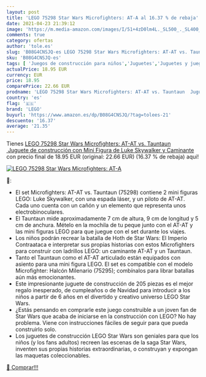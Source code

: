 ```yaml
---
layout: post
title: 'LEGO 75298 Star Wars Microfighters: AT-A al 16.37 % de rebaja'
date: 2021-04-23 21:39:12
image: 'https://m.media-amazon.com/images/I/51+4zD0lm4L._SL500_._SL400_.jpg'
comments: true
category: ofertas
author: 'tole.es'
slug: 'B08G4CNSJQ-es LEGO 75298 Star Wars Microfighters: AT-AT vs. Tauntaun...'
sku: 'B08G4CNSJQ-es'
tags: [ 'Juegos de construcción para niños','Juguetes','Juguetes y juegos','lego', ]
actualPrice: 18.95 EUR
currency: EUR
price: 18.95
comparePrice: 22.66 EUR
prodname: 'LEGO 75298 Star Wars Microfighters: AT-AT vs. Tauntaun  Juguete de construcción con Mini Figura de Luke Skywalker y Caminante'
country: 'es'
flag: '🇪🇸'
brand: 'LEGO'
buyurl: 'https://www.amazon.es/dp/B08G4CNSJQ/?tag=tolees-21'
descuento: '16.37'
average: '21.35'
---
```


Tienes [LEGO 75298 Star Wars Microfighters: AT-AT vs. Tauntaun  Juguete de construcción con Mini Figura de Luke Skywalker y Caminante](https://www.amazon.es/dp/B08G4CNSJQ/?tag=tolees-21) con precio final de  18.95 EUR (original: 22.66 EUR) (16.37 %  de rebaja) aqui!

[![LEGO 75298 Star Wars Microfighters: AT-A](https://m.media-amazon.com/images/I/51+4zD0lm4L._SL500_._SL400_.jpg)](https://www.amazon.es/dp/B08G4CNSJQ/?tag=tolees-21)

🔎:

- El set Microfighters: AT-AT vs. Tauntaun (75298) contiene 2 mini figuras LEGO: Luke Skywalker, con una espada láser, y un piloto de AT-AT. Cada uno cuenta con un cañón y un elemento que representa unos electrobinoculares.
- El Tauntaun mide aproximadamente 7 cm de altura, 9 cm de longitud y 5 cm de anchura. Mételo en la mochila de tu peque junto con el AT-AT y las mini figuras LEGO para que juegue con el set durante los viajes.
- Los niños podrán recrear la batalla de Hoth de Star Wars: El Imperio Contraataca e interpretar sus propias historias con estos Microfighters para construir con ladrillos LEGO: un caminante AT-AT y un Tauntaun.
- Tanto el Tauntaun como el AT-AT articulado están equipados con asiento para una mini figura LEGO. El set es compatible con el modelo Microfighter: Halcón Milenario (75295); combínalos para librar batallas aún más emocionantes.
- Este impresionante juguete de construcción de 205 piezas es el mejor regalo inesperado, de cumpleaños o de Navidad para introducir a los niños a partir de 6 años en el divertido y creativo universo LEGO Star Wars.
- ¿Estás pensando en comprarle este juego construible a un joven fan de Star Wars que acaba de iniciarse en la construcción con LEGO? No hay problema. Viene con instrucciones fáciles de seguir para que pueda construirlo solo.
- Los juguetes de construcción LEGO Star Wars son geniales para que los niños (y los fans adultos) recreen las escenas de la saga Star Wars, inventen sus propias historias extraordinarias, o construyan y expongan las maquetas coleccionables.

[🛒 Comprar!!!](https://www.amazon.es/dp/B08G4CNSJQ/?tag=tolees-21)
